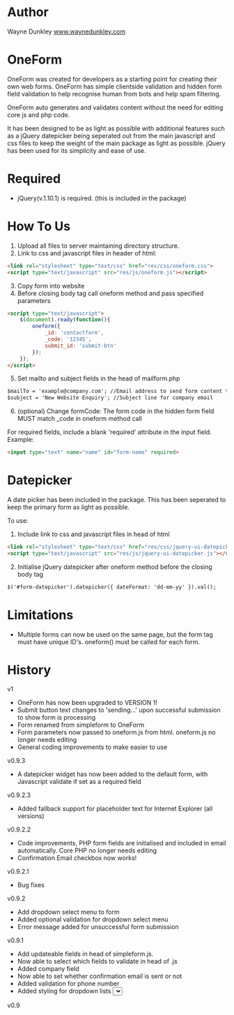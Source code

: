 Author
==========================
Wayne Dunkley
www.waynedunkley.com


OneForm
==========================

OneForm was created for developers as a starting point for creating their own web forms. OneForm has simple clientside validation and hidden form field validation to help recognise human from bots and help spam filtering.

OneForm auto generates and validates content without the need for editing core js and php code.

It has been designed to be as light as possible with additional features such as a jQuery datepicker being seperated out from the main javascript and css files to keep the weight of the main package as light as possible. jQuery has been used for its simplicity and ease of use.


Required
==========================
* jQuery(v.1.10.1) is required. (this is included in the package)


How To Us
==========================
1. Upload all files to server maintaining directory structure.
2. Link to css and javascript files in header of html:

```html
<link rel="stylesheet" type="text/css" href="res/css/oneform.css">
<script type="text/javascript" src="res/js/oneform.js"></script>
```

3. Copy form into website
4. Before closing body tag call oneform method and pass specified parameters

```html
<script type="text/javascript">
	$(document).ready(function(){
		oneform({
			_id: 'contactform',
			_code: '12345',
			submit_id: 'submit-btn'
		});
	});
</script>
```

5. Set mailto and subject fields in the head of mailform.php

```html
$mailTo = 'example@company.com'; //Email address to send form content to
$subject = 'New Website Enquiry'; //Subject line for company email
```

6. (optional) Change formCode: The form code in the hidden form field MUST match _code in oneform method call

For required fields, include a blank 'required' attribute in the input field.
Example: 
```html
<input type="text" name="name" id="form-name" required>
```

Datepicker
==========================
A date picker has been included in the package. This has been seperated to keep the primary form as light as possible.

To use:
1. Include link to css and javascript files in head of html

```html
<link rel="stylesheet" type="text/css" href="res/css/jquery-ui-datepicker.css">
<script type="text/javascript" src="res/js/jquery-ui-datepicker.js"></script>
```

2. Initialise jQuery datepicker after oneform method before the closing body tag

```html
$('#form-datepicker').datepicker({ dateFormat: 'dd-mm-yy' }).val();
```

Limitations
==========================
- Multiple forms can now be used on the same page, but the form tag must have unique ID's. oneform() must be called for each form.


History
==========================

v1
 - OneForm has now been upgraded to VERSION 1!
 - Submit button text changes to 'sending...' upon successful submission to show form is processing
 - Form renamed from simpleform to OneForm
 - Form parameters now passed to oneform.js from html. oneform.js no longer needs editing
 - General coding improvements to make easier to use

v0.9.3
 - A datepicker widget has now been added to the default form, with Javascript validate if set as a required field

v0.9.2.3
 - Added fallback support for placeholder text for Internet Explorer (all versions)

v0.9.2.2
 - Code improvements, PHP form fields are initialised and included in email automatically. Core PHP no longer needs editing
 - Confirmation Email checkbox now works!

v0.9.2.1
 - Bug fixes

v0.9.2
 - Add dropdown select menu to form
 - Added optional validation for dropdown select menu
 - Error message added for unsuccessful form submission

v0.9.1
 - Add updateable fields in head of simpleform.js. 
 - Now able to select which fields to validate in head of .js
 - Added company field
 - Now able to set whether confirmation email is sent or not
 - Added validation for phone number
 - Added styling for dropdown lists <select>

v0.9

